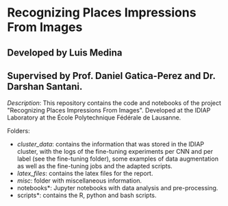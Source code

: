 # Recognizing Places Impressions From Images
## Developed by Luis Medina
## Supervised by Prof. Daniel Gatica-Perez and Dr. Darshan Santani.

*Description*: This repository contains the code and notebooks of the project "Recognizing Places Impressions From Images". Developed at the IDIAP Laboratory at the École Polytechnique Fédérale de Lausanne.

Folders:
* *cluster_data*: contains the information that was stored in the IDIAP cluster, with the logs of the fine-tuning experiments per CNN and per label (see the fine-tuning folder), some examples of data augmentation as well as the fine-tuning jobs and the adapted scripts.
* *latex_files*: contains the latex files for the report.
* *misc*: folder with miscellaneous information.
* notebooks*: Jupyter notebooks with data analysis and pre-processing.
* scripts*: contains the R, python and bash scripts.

